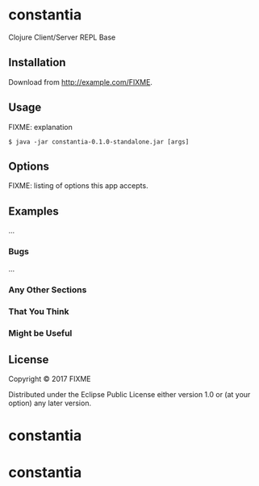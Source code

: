 # constantia

Clojure Client/Server REPL Base

## Installation

Download from http://example.com/FIXME.

## Usage

FIXME: explanation

    $ java -jar constantia-0.1.0-standalone.jar [args]

## Options

FIXME: listing of options this app accepts.

## Examples

...

### Bugs

...

### Any Other Sections
### That You Think
### Might be Useful

## License

Copyright © 2017 FIXME

Distributed under the Eclipse Public License either version 1.0 or (at
your option) any later version.
# constantia
# constantia
